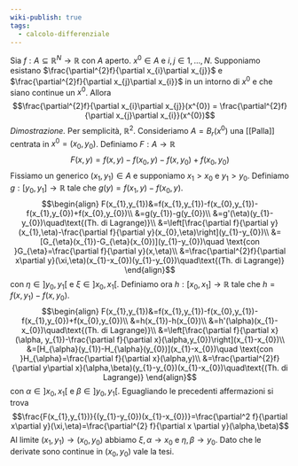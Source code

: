```yaml
---
wiki-publish: true
tags:
  - calcolo-differenziale
---
```

Sia $f:A\subseteq\mathbb{R}^{N}\rightarrow\mathbb{R}$ con $A$ aperto. $x^{0}\in A$ e $i,j\in{1,\ldots,N}$. Supponiamo esistano $\frac{\partial^{2}f}{\partial x_{i}\partial x_{j}}$ e $\frac{\partial^{2}f}{\partial x_{j}\partial x_{i}}$ in un intorno di $x^{0}$ e che siano continue un $x^{0}$. Allora
$$\frac{\partial^{2}f}{\partial x_{i}\partial x_{j}}(x^{0}) = \frac{\partial^{2}f}{\partial x_{j}\partial x_{i}}(x^{0})$$
*Dimostrazione.* Per semplicità, $\mathbb{R}^{2}$. Consideriamo $A=B_{r}(x^{0})$ una [[Palla]] centrata in $x^{0}=(x_{0},y_{0})$. Definiamo $F:A \rightarrow\mathbb{R}$
$$F(x,y)=f(x,y)-f(x_{0},y)-f(x,y_{0})+f(x_{0},y_{0})$$
Fissiamo un generico $(x_{1},y_{1})\in A$ e supponiamo $x_{1}>x_{0}$ e $y_{1}>y_{0}$. Definiamo $g:[y_{0},y_{1}]\rightarrow\mathbb{R}$ tale che $g(y)=f(x_{1},y)-f(x_{0},y)$.
$$\begin{align}
F(x_{1},y_{1})&=f(x_{1},y_{1})-f(x_{0},y_{1})-f(x_{1},y_{0})+f(x_{0},y_{0})\\
&=g(y_{1})-g(y_{0})\\
&=g'(\eta)(y_{1}-y_{0})\quad\text{(Th. di Lagrange)}\\
&=\left[\frac{\partial f}{\partial y}(x_{1},\eta)-\frac{\partial f}{\partial y}(x_{0},\eta)\right](y_{1}-y_{0})\\
&=[G_{\eta}(x_{1})-G_{\eta}(x_{0})](y_{1}-y_{0})\quad \text{con }G_{\eta}=\frac{\partial f}{\partial y}(x,\eta)\\
&=\frac{\partial^{2}f}{\partial x\partial y}(\xi,\eta)(x_{1}-x_{0})(y_{1}-y_{0})\quad\text{(Th. di Lagrange)}
\end{align}$$
con $\eta\in]y_{0},y_{1}[$ e $\xi\in]x_{0},x_{1}[$. Definiamo ora $h:[x_{0},x_{1}]\rightarrow\mathbb{R}$ tale che $h=f(x,y_{1})-f(x,y_{0})$.
$$\begin{align}
F(x_{1},y_{1})&=f(x_{1},y_{1})-f(x_{0},y_{1})-f(x_{1},y_{0})+f(x_{0},y_{0})\\
&=h(x_{1})-h(x_{0})\\
&=h'(\alpha)(x_{1}-x_{0})\quad\text{(Th. di Lagrange)}\\
&=\left[\frac{\partial f}{\partial x}(\alpha, y_{1})-\frac{\partial f}{\partial x}(\alpha,y_{0})\right](x_{1}-x_{0})\\
&=[H_{\alpha}(y_{1})-H_{\alpha}(y_{0})](x_{1}-x_{0})\quad \text{con }H_{\alpha}=\frac{\partial f}{\partial x}(\alpha,y)\\
&=\frac{\partial^{2}f}{\partial y\partial x}(\alpha,\beta)(y_{1}-y_{0})(x_{1}-x_{0})\quad\text{(Th. di Lagrange)}
\end{align}$$
con $\alpha\in]x_{0},x_{1}[$ e $\beta\in]y_{0},y_{1}[$. Eguagliando le precedenti affermazioni si trova
$$\frac{F(x_{1},y_{1})}{(y_{1}-y_{0})(x_{1}-x_{0})}=\frac{\partial^2 f}{\partial x\partial y}(\xi,\eta)=\frac{\partial^{2} f}{\partial x \partial y}(\alpha,\beta)$$
Al limite $(x_{1},y_{1})\rightarrow(x_{0},y_{0})$ abbiamo $\xi,\alpha \rightarrow x_{0}$ e $\eta,\beta \rightarrow y_{0}$. Dato che le derivate sono continue in $(x_{0},y_{0})$ vale la tesi.